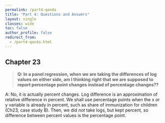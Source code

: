 ```yaml
---
permalink: /part4-qanda
title: "Part 4: Questions and Answers"
layout: single
classes: wide
toc: false
author_profile: false
redirect_from:
  - /part4-qanda.html
---
```



## Chapter 23

>**Q: In a panel regression, when we are taking the differences of log values on either side, am I thinking right that we are supposed to report percentage point changes instead of percentage changes??**    

A: No, it is actually percent changes. Log difference is an approximation of relative difference in percent. We shall use percentage points when the x or y variable is already in percent, such as share of immunization for children (Ch23, case study B). Then, we did *not* take logs, but kept percent, so difference between percent values is the percentage point.  
